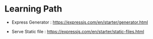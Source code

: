 # Learning Path
- Express Generator : https://expressjs.com/en/starter/generator.html

- Serve Static file : https://expressjs.com/en/starter/static-files.html
